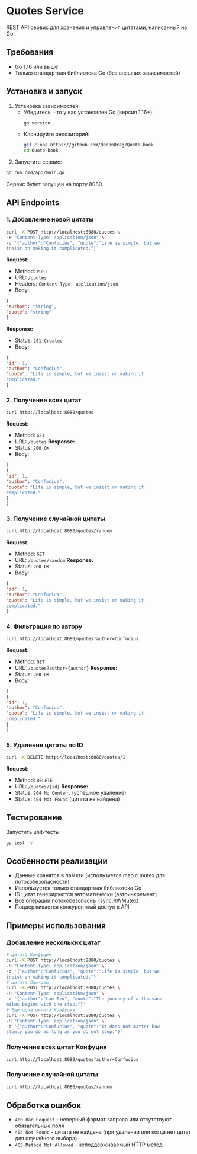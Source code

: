 # Quotes Service
REST API сервис для хранения и управления цитатами, написанный на
Go.
## Требования
- Go 1.16 или выше
- Только стандартная библиотека Go (без внешних зависимостей)
## Установка и запуск
1. Установка зависимостей:
   - Убедитесь, что у вас установлен Go (версия 1.16+):
     ```bash
     go version
     ```
   - Клонируйте репозиторий:
     ```bash
     git clone https://github.com/DeepnDrag/Quote-book
     cd Quote-book
     ```
2. Запустите сервис:
```bash
go run cmd/app/main.go
```
Сервис будет запущен на порту 8080.
## API Endpoints
### 1. Добавление новой цитаты
```bash
curl -X POST http://localhost:8080/quotes \
-H "Content-Type: application/json" \
-d '{"author":"Confucius", "quote":"Life is simple, but we
insist on making it complicated."}'
```
**Request:**
- Method: `POST`
- URL: `/quotes`
- Headers: `Content-Type: application/json`
- Body:
```json
{
"author": "string",
"quote": "string"
}
```
**Response:**
- Status: `201 Created`
- Body:
```json
{
"id": 1,
"author": "Confucius",
"quote": "Life is simple, but we insist on making it
complicated."
}
```
### 2. Получение всех цитат
```bash
curl http://localhost:8080/quotes
```
**Request:**
- Method: `GET`
- URL: `/quotes`
**Response:**
- Status: `200 OK`
- Body:
```json
[
{
"id": 1,
"author": "Confucius",
"quote": "Life is simple, but we insist on making it
complicated."
}
]
```
### 3. Получение случайной цитаты
```bash
curl http://localhost:8080/quotes/random
```
**Request:**
- Method: `GET`
- URL: `/quotes/random`
**Response:**
- Status: `200 OK`
- Body:
```json
{
"id": 1,
"author": "Confucius",
"quote": "Life is simple, but we insist on making it
complicated."
}
```
### 4. Фильтрация по автору
```bash
curl http://localhost:8080/quotes?author=Confucius
```
**Request:**
- Method: `GET`
- URL: `/quotes?author={author}`
**Response:**
- Status: `200 OK`
- Body:
```json
[
{
"id": 1,
"author": "Confucius",
"quote": "Life is simple, but we insist on making it
complicated."
}
]
```
### 5. Удаление цитаты по ID
```bash
curl -X DELETE http://localhost:8080/quotes/1
```
**Request:**
- Method: `DELETE`
- URL: `/quotes/{id}`
**Response:**
- Status: `204 No Content` (успешное удаление)
- Status: `404 Not Found` (цитата не найдена)
## Тестирование
Запустить unit-тесты:
```bash
go test -v
```
## Особенности реализации
- Данные хранятся в памяти (используется map с mutex для
потокобезопасности)
- Используется только стандартная библиотека Go
- ID цитат генерируются автоматически (автоинкремент)
- Все операции потокобезопасны (sync.RWMutex)
- Поддерживается конкурентный доступ к API
## Примеры использования
### Добавление нескольких цитат
```bash
# Цитата Конфуция
curl -X POST http://localhost:8080/quotes \
-H "Content-Type: application/json" \
-d '{"author":"Confucius", "quote":"Life is simple, but we
insist on making it complicated."}'
# Цитата Лао-цзы
curl -X POST http://localhost:8080/quotes \
-H "Content-Type: application/json" \
-d '{"author":"Lao Tzu", "quote":"The journey of a thousand
miles begins with one step."}'
# Еще одна цитата Конфуция
curl -X POST http://localhost:8080/quotes \
-H "Content-Type: application/json" \
-d '{"author":"Confucius", "quote":"It does not matter how
slowly you go as long as you do not stop."}'
```
### Получение всех цитат Конфуция
```bash
curl http://localhost:8080/quotes?author=Confucius
```
### Получение случайной цитаты
```bash
curl http://localhost:8080/quotes/random
```
## Обработка ошибок
- `400 Bad Request` - неверный формат запроса или отсутствуют
обязательные поля
- `404 Not Found` - цитата не найдена (при удалении или когда нет
цитат для случайного выбора)
- `405 Method Not Allowed` - неподдерживаемый HTTP метод
